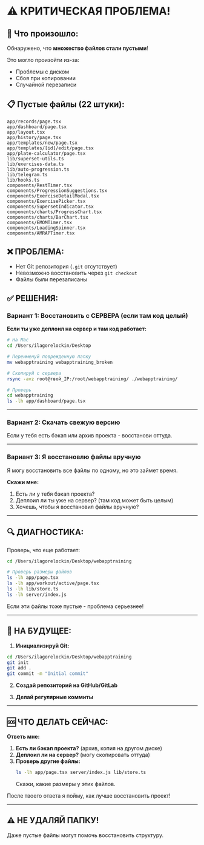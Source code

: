 # ⚠️ КРИТИЧЕСКАЯ ПРОБЛЕМА!

## 🚨 Что произошло:

Обнаружено, что **множество файлов стали пустыми**!

Это могло произойти из-за:
- Проблемы с диском
- Сбоя при копировании
- Случайной перезаписи

## 📋 Пустые файлы (22 штуки):

```
app/records/page.tsx
app/dashboard/page.tsx
app/layout.tsx
app/history/page.tsx
app/templates/new/page.tsx
app/templates/[id]/edit/page.tsx
app/plate-calculator/page.tsx
lib/superset-utils.ts
lib/exercises-data.ts
lib/auto-progression.ts
lib/telegram.ts
lib/hooks.ts
components/RestTimer.tsx
components/ProgressionSuggestions.tsx
components/ExerciseDetailModal.tsx
components/ExercisePicker.tsx
components/SupersetIndicator.tsx
components/charts/ProgressChart.tsx
components/charts/BarChart.tsx
components/EMOMTimer.tsx
components/LoadingSpinner.tsx
components/AMRAPTimer.tsx
```

## ❌ ПРОБЛЕМА:

- Нет Git репозитория (`.git` отсутствует)
- Невозможно восстановить через `git checkout`
- Файлы были перезаписаны

## ✅ РЕШЕНИЯ:

### Вариант 1: Восстановить с СЕРВЕРА (если там код целый)

**Если ты уже деплоил на сервер и там код работает:**

```bash
# На Mac
cd /Users/ilagorelockin/Desktop

# Переименуй поврежденную папку
mv webapptraining webapptraining_broken

# Скопируй с сервера
rsync -avz root@твой_IP:/root/webapptraining/ ./webapptraining/

# Проверь
cd webapptraining
ls -lh app/dashboard/page.tsx
```

---

### Вариант 2: Скачать свежую версию

Если у тебя есть бэкап или архив проекта - восстанови оттуда.

---

### Вариант 3: Я восстановлю файлы вручную

Я могу восстановить все файлы по одному, но это займет время.

**Скажи мне:**
1. Есть ли у тебя бэкап проекта?
2. Деплоил ли ты уже на сервер? (там код может быть целым)
3. Хочешь, чтобы я восстановил файлы вручную?

---

## 🔍 ДИАГНОСТИКА:

Проверь, что еще работает:

```bash
cd /Users/ilagorelockin/Desktop/webapptraining

# Проверь размеры файлов
ls -lh app/page.tsx
ls -lh app/workout/active/page.tsx
ls -lh lib/store.ts
ls -lh server/index.js
```

Если эти файлы тоже пустые - проблема серьезнее!

---

## 💾 НА БУДУЩЕЕ:

1. **Инициализируй Git:**
```bash
cd /Users/ilagorelockin/Desktop/webapptraining
git init
git add .
git commit -m "Initial commit"
```

2. **Создай репозиторий на GitHub/GitLab**

3. **Делай регулярные коммиты**

---

## 🆘 ЧТО ДЕЛАТЬ СЕЙЧАС:

**Ответь мне:**

1. **Есть ли бэкап проекта?** (архив, копия на другом диске)
2. **Деплоил ли на сервер?** (могу скопировать оттуда)
3. **Проверь другие файлы:**
   ```bash
   ls -lh app/page.tsx server/index.js lib/store.ts
   ```
   Скажи, какие размеры у этих файлов.

После твоего ответа я пойму, как лучше восстановить проект!

---

## ⚠️ НЕ УДАЛЯЙ ПАПКУ!

Даже пустые файлы могут помочь восстановить структуру.

